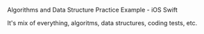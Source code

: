Algorithms and Data Structure Practice Example - iOS Swift 

It's mix of everything, algoritms, data structures, coding tests, etc. 
